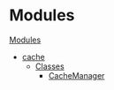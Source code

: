 # Modules

[Modules](modules.md)
* [cache](modules/cache.md)
  * [Classes]()
    * [CacheManager](classes/cache.cachemanager.md)
